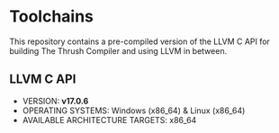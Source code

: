 # Toolchains

This repository contains a pre-compiled version of the LLVM C API for building The Thrush Compiler and using LLVM in between.

## LLVM C API

- VERSION: **v17.0.6** 
- OPERATING SYSTEMS: Windows (x86_64) & Linux (x86_64)
- AVAILABLE ARCHITECTURE TARGETS: x86_64
